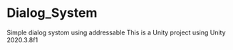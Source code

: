 # Dialog_System
Simple dialog systom using addressable
This is a Unity project using Unity 2020.3.8f1
